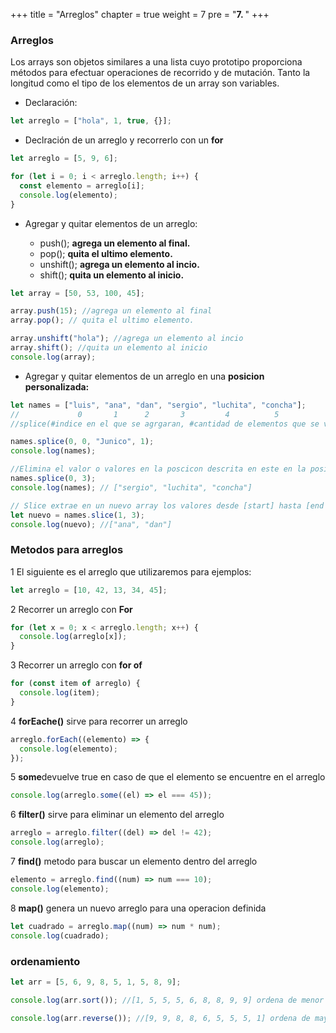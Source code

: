 +++
title = "Arreglos"
chapter = true
weight = 7
pre = "<b>7. </b>"
+++

### Arreglos

Los arrays son objetos similares a una lista cuyo prototipo proporciona métodos para efectuar operaciones de recorrido y de mutación. Tanto la longitud como el tipo de los elementos de un array son variables.

- Declaración:

```javascript
let arreglo = ["hola", 1, true, {}];
```

- Declración de un arreglo y recorrerlo con un **for**

```javascript
let arreglo = [5, 9, 6];

for (let i = 0; i < arreglo.length; i++) {
  const elemento = arreglo[i];
  console.log(elemento);
}
```

- Agregar y quitar elementos de un arreglo:

  - push(); **agrega un elemento al final.**
  - pop(); **quita el ultimo elemento.**
  - unshift(); **agrega un elemento al incio.**
  - shift(); **quita un elemento al inicio.**

```javascript
let array = [50, 53, 100, 45];

array.push(15); //agrega un elemento al final
array.pop(); // quita el ultimo elemento.

array.unshift("hola"); //agrega un elemento al incio
array.shift(); //quita un elemento al inicio
console.log(array);
```

- Agregar y quitar elementos de un arreglo en una **posicion personalizada:**

```javascript
let names = ["luis", "ana", "dan", "sergio", "luchita", "concha"];
//             0       1      2       3         4          5
//splice(#indice en el que se agrgaran, #cantidad de elementos que se van a eliminar #valores que se van a aregar 1,2,3...)

names.splice(0, 0, "Junico", 1);
console.log(names);

//Elimina el valor o valores en la poscicon descrita en este en la posicion cero vamos a eliminar 3 elementos
names.splice(0, 3);
console.log(names); // ["sergio", "luchita", "concha"]

// Slice extrae en un nuevo array los valores desde [start] hasta [end -1]: No modifia el array original.
let nuevo = names.slice(1, 3);
console.log(nuevo); //["ana", "dan"]
```

### Metodos para arreglos

1 El siguiente es el arreglo que utilizaremos para ejemplos:

```javascript
let arreglo = [10, 42, 13, 34, 45];
```

2 Recorrer un arreglo con **For**

```javascript
for (let x = 0; x < arreglo.length; x++) {
  console.log(arreglo[x]);
}
```

3 Recorrer un arreglo con **for of**

```javascript
for (const item of arreglo) {
  console.log(item);
}
```

4 **forEache()** sirve para recorrer un arreglo

```javascript
arreglo.forEach((elemento) => {
  console.log(elemento);
});
```

5 **some**devuelve true en caso de que el elemento se encuentre en el arreglo

```javascript
console.log(arreglo.some((el) => el === 45));
```

6 **filter()** sirve para eliminar un elemento del arreglo

```javascript
arreglo = arreglo.filter((del) => del != 42);
console.log(arreglo);
```

7 **find()** metodo para buscar un elemento dentro del arreglo

```javascript
elemento = arreglo.find((num) => num === 10);
console.log(elemento);
```

8 **map()** genera un nuevo arreglo para una operacion definida

```javascript
let cuadrado = arreglo.map((num) => num * num);
console.log(cuadrado);
```

### ordenamiento

```javascript
let arr = [5, 6, 9, 8, 5, 1, 5, 8, 9];

console.log(arr.sort()); //[1, 5, 5, 5, 6, 8, 8, 9, 9] ordena de menor a mayor

console.log(arr.reverse()); //[9, 9, 8, 8, 6, 5, 5, 5, 1] ordena de mayor a menor
```
